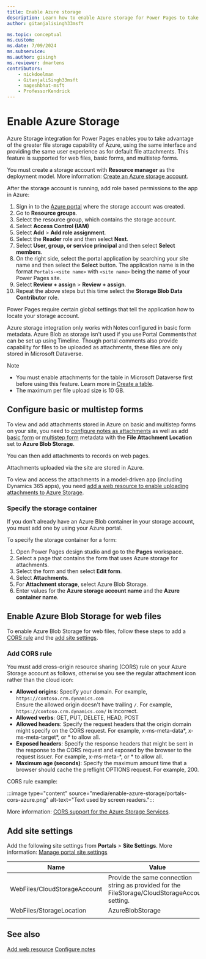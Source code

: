 ```yaml
---
title: Enable Azure storage
description: Learn how to enable Azure storage for Power Pages to take advantage of the greater file storage capability of Azure.
author: gitanjalisingh33msft

ms.topic: conceptual
ms.custom: 
ms.date: 7/09/2024
ms.subservice: 
ms.author: gisingh
ms.reviewer: dmartens
contributors:
    - nickdoelman
    - GitanjaliSingh33msft
    - nageshbhat-msft
    - ProfessorKendrick
---
```


# Enable Azure Storage

Azure Storage integration for Power Pages enables you to take advantage of the greater file storage capability of Azure, using the same interface and providing the same user experience as for default file attachments. This feature is supported for web files, basic forms, and multistep forms.

You must create a storage account with **Resource manager** as the deployment model. More information: [Create an Azure storage account](/azure/storage/common/storage-account-create?tabs=azure-portal).

After the storage account is running, add role based permissions to the app in Azure:

1. Sign in to the [Azure portal](https://portal.azure.com) where the storage account was created.
1. Go to **Resource groups**.
1. Select the resource group, which contains the storage account.
1. Select **Access Control (IAM)**
1. Select **Add** > **Add role assignment**.
1. Select the **Reader** role and then select **Next**.
1. Select **User, group, or service principal** and then select **Select members**.
1. On the right side, select the portal application by searching your site name and then select the **Select** button. The application name is in the format `Portals-<site name>` with `<site name>` being the name of your Power Pages site.
1. Select **Review + assign** >  **Review + assign**.
1. Repeat the above steps but this time select the **Storage Blob Data Contributor** role.

Power Pages require certain global settings that tell the application how to locate your storage account.  

Azure storage integration only works with Notes configured in basic form metadata. Azure Blob as storage isn't used if you use Portal Comments that can be set up using Timeline. Though portal comments also provide capability for files to be uploaded as attachments, these files are only stored in Microsoft Dataverse.

> [!NOTE]
> * You must enable attachments for the table in Microsoft Dataverse first before using this feature. Learn more in [Create a table](/power-apps/maker/data-platform/data-platform-create-entity).
> * The maximum per file upload size is 10 GB.

## Configure basic or multistep forms

To view and add attachments stored in Azure on basic and multistep forms on your site, you need to [configure notes as attachments](configure-notes.md) as well as add [basic form](configure-notes.md#notes-configuration-for-basic-forms) or [multistep form](configure-notes.md#notes-configuration-for-multistep-forms) metadata with the **File Attachment Location** set to **Azure Blob Storage**.

You can then add attachments to records on web pages.

Attachments uploaded via the site are stored in Azure.

To view and access the attachments in a model-driven app (including Dynamics 365 apps), you need [add a web resource to enable uploading attachments to Azure Storage](add-web-resource.md).

### Specify the storage container

If you don't already have an Azure Blob container in your storage account, you must add one by using your Azure portal.

To specify the storage container for a form:

1. Open Power Pages design studio and go to the **Pages** workspace.
1. Select a page that contains the form that uses Azure storage for attachments.
1. Select the form and then select **Edit form**.
1. Select **Attachments**.
1. For **Attachment storage**, select Azure Blob Storage.
1. Enter values for the **Azure storage account name** and the **Azure container name**.

## Enable Azure Blob Storage for web files

To enable Azure Blob Storage for web files, follow these steps to add a [CORS rule](#add-cors-rule) and the [add site settings](#add-site-settings).

### Add CORS rule

You must add cross-origin resource sharing (CORS) rule on your Azure Storage account as follows, otherwise you see the regular attachment icon rather than the cloud icon:

- **Allowed origins**: Specify your domain. For example, `https://contoso.crm.dynamics.com` <br /> Ensure the allowed origin doesn't have trailing `/`. For example, `https://contoso.crm.dynamics.com/` is incorrect.
- **Allowed verbs**: GET, PUT, DELETE, HEAD, POST
- **Allowed headers**: Specify the request headers that the origin domain might specify on the CORS request. For example, x-ms-meta-data\*, x-ms-meta-target\*, or \* to allow all.
- **Exposed headers**: Specify the response headers that might be sent in the response to the CORS request and exposed by the browser to the request issuer. For example, x-ms-meta-\*, or \* to allow all.
- **Maximum age (seconds)**: Specify the maximum amount time that a browser should cache the preflight OPTIONS request. For example, 200.

CORS rule example:

:::image type="content" source="media/enable-azure-storage/portals-cors-azure.png" alt-text="Text used by screen readers.":::

More information: [CORS support for the Azure Storage Services](/rest/api/storageservices/cross-origin-resource-sharing--cors--support-for-the-azure-storage-services).

## Add site settings

Add the following site settings from **Portals** > **Site Settings**. More information: [Manage portal site settings](/power-apps/maker/portals/configure/configure-site-settings) 

|Name|Value|
|-----|-----|
|WebFiles/CloudStorageAccount|Provide the same connection string as provided for the FileStorage/CloudStorageAccount setting.|
|WebFiles/StorageLocation|AzureBlobStorage|
|||

## See also

[Add web resource](add-web-resource.md)
[Configure notes](configure-notes.md)
